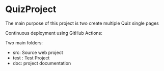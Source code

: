 # QuizProject

The main purpose of this project is two create multiple Quiz single pages 

Continuous deployment using GitHub Actions:

Two main folders:

- src: Source web project
- test : Test Project
- doc: project documentation